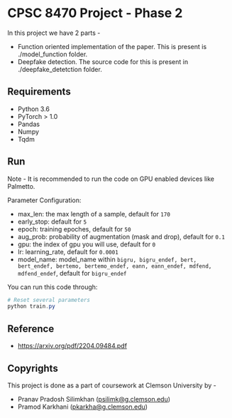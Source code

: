 # CPSC 8470 Project - Phase 2
In this project we have 2 parts - </br>
- Function oriented implementation of the paper. This is present is ./model_function folder.
- Deepfake detection. The source code for this is present in ./deepfake_detetction folder.
## Requirements

- Python 3.6
- PyTorch > 1.0
- Pandas
- Numpy
- Tqdm


## Run

Note - It is recommended to run the code on GPU enabled devices like Palmetto. </br>

Parameter Configuration:

- max_len: the max length of a sample, default for `170`
- early_stop: default for `5`
- epoch: training epoches, default for `50`
- aug_prob: probability of augmentation (mask and drop), default for `0.1`
- gpu: the index of gpu you will use, default for `0`
- lr: learning_rate, default for `0.0001`
- model_name: model_name within `bigru, bigru_endef, bert, bert_endef, bertemo, bertemo_endef, eann, eann_endef, mdfend, mdfend_endef`, default for `bigru_endef`

You can run this code through:

```powershell
# Reset several parameters
python train.py
```


## Reference
- https://arxiv.org/pdf/2204.09484.pdf


## Copyrights
This project is done as a part of coursework at Clemson University by -
- Pranav Pradosh Silimkhan (psilimk@g.clemson.edu)
- Pramod Karkhani (pkarkha@g.clemson.edu)
